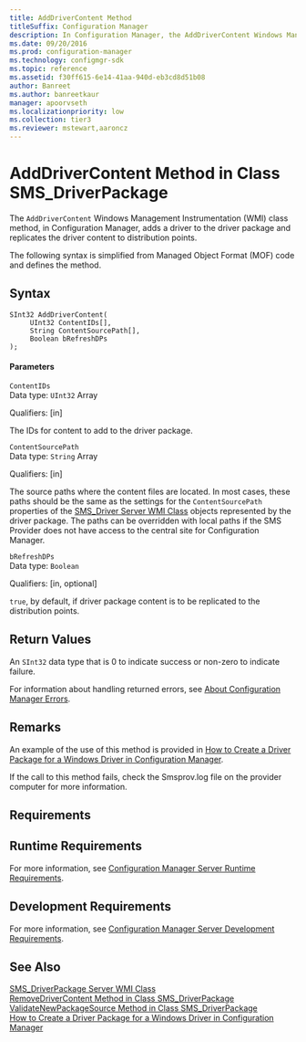 ```yaml
---
title: AddDriverContent Method
titleSuffix: Configuration Manager
description: In Configuration Manager, the AddDriverContent Windows Management Instrumentation class method adds a driver to the driver package and replicates the driver content to distribution points.
ms.date: 09/20/2016
ms.prod: configuration-manager
ms.technology: configmgr-sdk
ms.topic: reference
ms.assetid: f30ff615-6e14-41aa-940d-eb3cd8d51b08
author: Banreet
ms.author: banreetkaur
manager: apoorvseth
ms.localizationpriority: low
ms.collection: tier3
ms.reviewer: mstewart,aaroncz 
---
```

# AddDriverContent Method in Class SMS_DriverPackage
The `AddDriverContent` Windows Management Instrumentation (WMI) class method, in Configuration Manager, adds a driver to the driver package and replicates the driver content to distribution points.  

 The following syntax is simplified from Managed Object Format (MOF) code and defines the method.  

## Syntax  

```  
SInt32 AddDriverContent(  
     UInt32 ContentIDs[],  
     String ContentSourcePath[],  
     Boolean bRefreshDPs  
);  
```  

#### Parameters  
 `ContentIDs`  
 Data type: `UInt32` Array  

 Qualifiers: [in]  

 The IDs for content to add to the driver package.  

 `ContentSourcePath`  
 Data type: `String` Array  

 Qualifiers: [in]  

 The source paths where the content files are located. In most cases, these paths should be the same as the settings for the `ContentSourcePath` properties of the [SMS_Driver Server WMI Class](../../../develop/reference/osd/sms_driver-server-wmi-class.md) objects represented by the driver package. The paths can be overridden with local paths if the SMS Provider does not have access to the central site for Configuration Manager.  

 `bRefreshDPs`  
 Data type: `Boolean`  

 Qualifiers: [in, optional]  

 `true`, by default, if driver package content is to be replicated to the distribution points.  

## Return Values  
 An `SInt32` data type that is 0 to indicate success or non-zero to indicate failure.  

 For information about handling returned errors, see [About Configuration Manager Errors](../../../develop/core/understand/about-configuration-manager-errors.md).  

## Remarks  
 An example of the use of this method is provided in [How to Create a Driver Package for a Windows Driver in Configuration Manager](../../../develop/osd/how-to-create-a-driver-package-for-a-windows-driver.md).  

 If the call to this method fails, check the Smsprov.log file on the provider computer for more information.  

## Requirements  

## Runtime Requirements  
 For more information, see [Configuration Manager Server Runtime Requirements](../../../develop/core/reqs/server-runtime-requirements.md).  

## Development Requirements  
 For more information, see [Configuration Manager Server Development Requirements](../../../develop/core/reqs/server-development-requirements.md).  

## See Also  
 [SMS_DriverPackage Server WMI Class](../../../develop/reference/osd/sms_driverpackage-server-wmi-class.md)   
 [RemoveDriverContent Method in Class SMS_DriverPackage](../../../develop/reference/osd/removedrivercontent-method-in-class-sms_driverpackage.md)   
 [ValidateNewPackageSource Method in Class SMS_DriverPackage](../../../develop/reference/osd/validatenewpackagesource-method-in-class-sms_driverpackage.md)   
 [How to Create a Driver Package for a Windows Driver in Configuration Manager](../../../develop/osd/how-to-create-a-driver-package-for-a-windows-driver.md)
